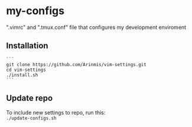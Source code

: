 # my-configs
".vimrc" and ".tmux.conf" file that configures my development enviroment 

## Installation
    ```
    git clone https://github.com/Arinmis/vim-settings.git
    cd vim-settings
    ./install.sh
    ```
    
## Update repo
To include new settings to repo, run this:   
    ```
    ./update-configs.sh
    ```

